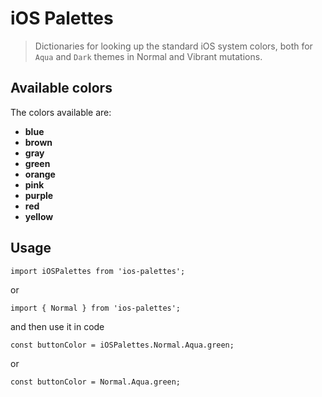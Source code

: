 # iOS Palettes

> Dictionaries for looking up the standard iOS system colors, both for
`Aqua` and `Dark` themes in Normal and Vibrant mutations.

## Available colors
The colors available are:

* **blue**
* **brown**
* **gray**
* **green**
* **orange**
* **pink**
* **purple**
* **red**
* **yellow**

## Usage
```
import iOSPalettes from 'ios-palettes';
```

or

```
import { Normal } from 'ios-palettes';
```

and then use it in code

```
const buttonColor = iOSPalettes.Normal.Aqua.green;
```

or

```
const buttonColor = Normal.Aqua.green;
```

